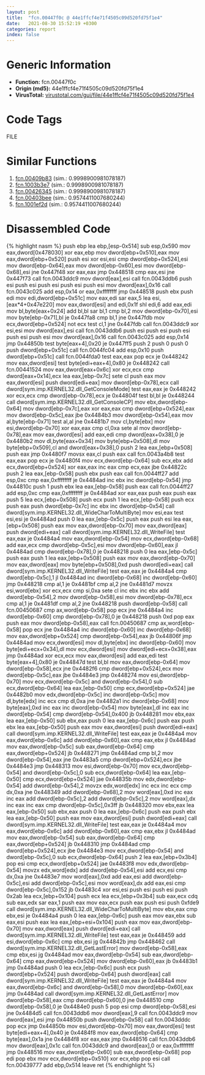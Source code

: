 ```yaml
---
layout: post
title:  "fcn.00447f0c @ 44e1ffcf4e71f4505c09d520fd75f1e4"
date:   2021-08-30 15:52:19 +0300
categories: report
index: false
---
```


# Generic Information
- **Function:** fcn.00447f0c
- **Origin (md5):** 44e1ffcf4e71f4505c09d520fd75f1e4
- **VirusTotal:** [virustotal.com/gui/file/44e1ffcf4e71f4505c09d520fd75f1e4][virustotal_ref]

# Code Tags
<span class="tag" id="FILE">FILE</span>


# Similar Functions

1. [fcn.00409b83][similar_1_ref] (sim.: 0.9998900981078187)
2. [fcn.1003b3e7][similar_2_ref] (sim.: 0.9998900981078187)
3. [fcn.00426345][similar_3_ref] (sim.: 0.9998900981078187)
4. [fcn.00403bee][similar_4_ref] (sim.: 0.9574411007680244)
5. [fcn.1001ef2d][similar_5_ref] (sim.: 0.9574411007680244)


# Disassembled Code

{% highlight nasm %}
push ebp
lea ebp,[esp-0x514]
sub esp,0x590
mov eax,dword[0x478030]
xor eax,ebp
mov dword[ebp+0x510],eax
mov eax,dword[ebp+0x520]
push esi
xor esi,esi
cmp dword[ebp+0x524],esi
mov dword[ebp-0x64],eax
mov dword[ebp-0x60],esi
mov dword[ebp-0x68],esi
jne 0x447f48
xor eax,eax
jmp 0x448518
cmp eax,esi
jne 0x447f73
call fcn.0043ddc9
mov dword[eax],esi
call fcn.0043ddb6
push esi
push esi
push esi
push esi
push esi
mov dword[eax],0x16
call fcn.0043c025
add esp,0x14
or eax,0xffffffff
jmp 0x448518
push ebx
push edi
mov edi,dword[ebp+0x51c]
mov eax,edi
sar eax,5
lea esi,[eax*4+0x47e220]
mov eax,dword[esi]
and edi,0x1f
shl edi,6
add eax,edi
mov bl,byte[eax+0x24]
add bl,bl
sar bl,1
cmp bl,2
mov dword[ebp-0x70],esi
mov byte[ebp-0x71],bl
je 0x447fa8
cmp bl,1
jne 0x447fdb
mov ecx,dword[ebp+0x524]
not ecx
test cl,1
jne 0x447fdb
call fcn.0043ddc9
xor esi,esi
mov dword[eax],esi
call fcn.0043ddb6
push esi
push esi
push esi
push esi
push esi
mov dword[eax],0x16
call fcn.0043c025
add esp,0x14
jmp 0x44850b
test byte[eax+4],0x20
je 0x447ff5
push 2
push 0
push 0
push dword[ebp+0x51c]
call fcn.0044fc04
add esp,0x10
push dword[ebp+0x51c]
call fcn.0044fda0
test eax,eax
pop ecx
je 0x448242
mov eax,dword[esi]
test byte[edi+eax+4],0x80
je 0x448242
call fcn.00441524
mov eax,dword[eax+0x6c]
xor ecx,ecx
cmp dword[eax+0x14],ecx
lea eax,[ebp-0x7c]
sete cl
push eax
mov eax,dword[esi]
push dword[edi+eax]
mov dword[ebp-0x78],ecx
call dword[sym.imp.KERNEL32.dll_GetConsoleMode]
test eax,eax
je 0x448242
xor ecx,ecx
cmp dword[ebp-0x78],ecx
je 0x44804f
test bl,bl
je 0x448244
call dword[sym.imp.KERNEL32.dll_GetConsoleCP]
mov ebx,dword[ebp-0x64]
mov dword[ebp-0x7c],eax
xor eax,eax
cmp dword[ebp+0x524],eax
mov dword[ebp-0x5c],eax
jbe 0x4484b3
mov dword[ebp-0x54],eax
mov al,byte[ebp-0x71]
test al,al
jne 0x4481b7
mov cl,byte[ebx]
mov esi,dword[ebp-0x70]
xor eax,eax
cmp cl,0xa
sete al
mov dword[ebp-0x78],eax
mov eax,dword[esi]
add eax,edi
cmp dword[eax+0x38],0
je 0x4480b2
mov dl,byte[eax+0x34]
mov byte[ebp+0x508],dl
mov byte[ebp+0x509],cl
and dword[eax+0x38],0
push 2
lea eax,[ebp+0x508]
push eax
jmp 0x4480f7
movsx eax,cl
push eax
call fcn.0043a4b8
test eax,eax
pop ecx
je 0x4480f4
mov ecx,dword[ebp-0x64]
sub ecx,ebx
add ecx,dword[ebp+0x524]
xor eax,eax
inc eax
cmp ecx,eax
jbe 0x44822c
push 2
lea eax,[ebp-0x58]
push ebx
push eax
call fcn.0044ff27
add esp,0xc
cmp eax,0xffffffff
je 0x4484ad
inc ebx
inc dword[ebp-0x54]
jmp 0x44810c
push 1
push ebx
lea eax,[ebp-0x58]
push eax
call fcn.0044ff27
add esp,0xc
cmp eax,0xffffffff
je 0x4484ad
xor eax,eax
push eax
push eax
push 5
lea ecx,[ebp+0x508]
push ecx
push 1
lea ecx,[ebp-0x58]
push ecx
push eax
push dword[ebp-0x7c]
inc ebx
inc dword[ebp-0x54]
call dword[sym.imp.KERNEL32.dll_WideCharToMultiByte]
mov esi,eax
test esi,esi
je 0x4484ad
push 0
lea eax,[ebp-0x5c]
push eax
push esi
lea eax,[ebp+0x508]
push eax
mov eax,dword[ebp-0x70]
mov eax,dword[eax]
push dword[edi+eax]
call dword[sym.imp.KERNEL32.dll_WriteFile]
test eax,eax
je 0x4484a4
mov eax,dword[ebp-0x54]
mov ecx,dword[ebp-0x68]
add eax,ecx
cmp dword[ebp-0x5c],esi
mov dword[ebp-0x60],eax
jl 0x4484ad
cmp dword[ebp-0x78],0
je 0x448218
push 0
lea eax,[ebp-0x5c]
push eax
push 1
lea eax,[ebp+0x508]
push eax
mov eax,dword[ebp-0x70]
mov eax,dword[eax]
mov byte[ebp+0x508],0xd
push dword[edi+eax]
call dword[sym.imp.KERNEL32.dll_WriteFile]
test eax,eax
je 0x4484a4
cmp dword[ebp-0x5c],1
jl 0x4484ad
inc dword[ebp-0x68]
inc dword[ebp-0x60]
jmp 0x448218
cmp al,1
je 0x4481bf
cmp al,2
jne 0x4481d7
movzx esi,word[ebx]
xor ecx,ecx
cmp si,0xa
sete cl
inc ebx
inc ebx
add dword[ebp-0x54],2
mov dword[ebp-0x58],esi
mov dword[ebp-0x78],ecx
cmp al,1
je 0x4481df
cmp al,2
jne 0x448218
push dword[ebp-0x58]
call fcn.00450687
cmp ax,word[ebp-0x58]
pop ecx
jne 0x4484a4
inc dword[ebp-0x60]
cmp dword[ebp-0x78],0
je 0x448218
push 0xd
pop eax
push eax
mov dword[ebp-0x58],eax
call fcn.00450687
cmp ax,word[ebp-0x58]
pop ecx
jne 0x4484a4
inc dword[ebp-0x60]
inc dword[ebp-0x68]
mov eax,dword[ebp+0x524]
cmp dword[ebp-0x54],eax
jb 0x44806f
jmp 0x4484ad
mov ecx,dword[esi]
mov dl,byte[ebx]
inc dword[ebp-0x60]
mov byte[edi+ecx+0x34],dl
mov ecx,dword[esi]
mov dword[edi+ecx+0x38],eax
jmp 0x4484ad
xor ecx,ecx
mov eax,dword[esi]
add eax,edi
test byte[eax+4],0x80
je 0x44847d
test bl,bl
mov eax,dword[ebp-0x64]
mov dword[ebp-0x58],ecx
jne 0x4482f6
cmp dword[ebp+0x524],ecx
mov dword[ebp-0x5c],eax
jbe 0x4484e3
jmp 0x448274
mov esi,dword[ebp-0x70]
mov ecx,dword[ebp-0x5c]
and dword[ebp-0x54],0
sub ecx,dword[ebp-0x64]
lea eax,[ebp-0x50]
cmp ecx,dword[ebp+0x524]
jae 0x4482b0
mov edx,dword[ebp-0x5c]
inc dword[ebp-0x5c]
mov dl,byte[edx]
inc ecx
cmp dl,0xa
jne 0x4482a1
inc dword[ebp-0x68]
mov byte[eax],0xd
inc eax
inc dword[ebp-0x54]
mov byte[eax],dl
inc eax
inc dword[ebp-0x54]
cmp dword[ebp-0x54],0x400
jb 0x448281
mov ebx,eax
lea eax,[ebp-0x50]
sub ebx,eax
push 0
lea eax,[ebp-0x6c]
push eax
push ebx
lea eax,[ebp-0x50]
push eax
mov eax,dword[esi]
push dword[edi+eax]
call dword[sym.imp.KERNEL32.dll_WriteFile]
test eax,eax
je 0x4484a4
mov eax,dword[ebp-0x6c]
add dword[ebp-0x60],eax
cmp eax,ebx
jl 0x4484ad
mov eax,dword[ebp-0x5c]
sub eax,dword[ebp-0x64]
cmp eax,dword[ebp+0x524]
jb 0x448271
jmp 0x4484ad
cmp bl,2
mov dword[ebp-0x54],eax
jne 0x4483a5
cmp dword[ebp+0x524],ecx
jbe 0x4484e3
jmp 0x448313
mov esi,dword[ebp-0x70]
mov ecx,dword[ebp-0x54]
and dword[ebp-0x5c],0
sub ecx,dword[ebp-0x64]
lea eax,[ebp-0x50]
cmp ecx,dword[ebp+0x524]
jae 0x44835b
mov edx,dword[ebp-0x54]
add dword[ebp-0x54],2
movzx edx,word[edx]
inc ecx
inc ecx
cmp dx,0xa
jne 0x448349
add dword[ebp-0x68],2
mov word[eax],0xd
inc eax
inc eax
add dword[ebp-0x5c],2
add dword[ebp-0x5c],2
mov word[eax],dx
inc eax
inc eax
cmp dword[ebp-0x5c],0x3ff
jb 0x448320
mov ebx,eax
lea eax,[ebp-0x50]
sub ebx,eax
push 0
lea eax,[ebp-0x6c]
push eax
push ebx
lea eax,[ebp-0x50]
push eax
mov eax,dword[esi]
push dword[edi+eax]
call dword[sym.imp.KERNEL32.dll_WriteFile]
test eax,eax
je 0x4484a4
mov eax,dword[ebp-0x6c]
add dword[ebp-0x60],eax
cmp eax,ebx
jl 0x4484ad
mov eax,dword[ebp-0x54]
sub eax,dword[ebp-0x64]
cmp eax,dword[ebp+0x524]
jb 0x448310
jmp 0x4484ad
cmp dword[ebp+0x524],ecx
jbe 0x4484e3
mov ecx,dword[ebp-0x54]
and dword[ebp-0x5c],0
sub ecx,dword[ebp-0x64]
push 2
lea eax,[ebp+0x3b4]
pop esi
cmp ecx,dword[ebp+0x524]
jae 0x4483f8
mov edx,dword[ebp-0x54]
movzx edx,word[edx]
add dword[ebp-0x54],esi
add ecx,esi
cmp dx,0xa
jne 0x4483e7
mov word[eax],0xd
add eax,esi
add dword[ebp-0x5c],esi
add dword[ebp-0x5c],esi
mov word[eax],dx
add eax,esi
cmp dword[ebp-0x5c],0x152
jb 0x4483c4
xor esi,esi
push esi
push esi
push 0x2ab
lea ecx,[ebp+0x104]
push ecx
lea ecx,[ebp+0x3b4]
sub eax,ecx
cdq
sub eax,edx
sar eax,1
push eax
mov eax,ecx
push eax
push esi
push 0xfde9
call dword[sym.imp.KERNEL32.dll_WideCharToMultiByte]
mov ebx,eax
cmp ebx,esi
je 0x4484a4
push 0
lea eax,[ebp-0x6c]
push eax
mov eax,ebx
sub eax,esi
push eax
lea eax,[ebp+esi+0x104]
push eax
mov eax,dword[ebp-0x70]
mov eax,dword[eax]
push dword[edi+eax]
call dword[sym.imp.KERNEL32.dll_WriteFile]
test eax,eax
je 0x448459
add esi,dword[ebp-0x6c]
cmp ebx,esi
jg 0x44842b
jmp 0x448462
call dword[sym.imp.KERNEL32.dll_GetLastError]
mov dword[ebp-0x58],eax
cmp ebx,esi
jg 0x4484ad
mov eax,dword[ebp-0x54]
sub eax,dword[ebp-0x64]
cmp eax,dword[ebp+0x524]
mov dword[ebp-0x60],eax
jb 0x4483b1
jmp 0x4484ad
push 0
lea ecx,[ebp-0x6c]
push ecx
push dword[ebp+0x524]
push dword[ebp-0x64]
push dword[eax]
call dword[sym.imp.KERNEL32.dll_WriteFile]
test eax,eax
je 0x4484a4
mov eax,dword[ebp-0x6c]
and dword[ebp-0x58],0
mov dword[ebp-0x60],eax
jmp 0x4484ad
call dword[sym.imp.KERNEL32.dll_GetLastError]
mov dword[ebp-0x58],eax
cmp dword[ebp-0x60],0
jne 0x448510
cmp dword[ebp-0x58],0
je 0x4484e0
push 5
pop esi
cmp dword[ebp-0x58],esi
jne 0x4484d5
call fcn.0043ddb6
mov dword[eax],9
call fcn.0043ddc9
mov dword[eax],esi
jmp 0x44850b
push dword[ebp-0x58]
call fcn.0043dddc
pop ecx
jmp 0x44850b
mov esi,dword[ebp-0x70]
mov eax,dword[esi]
test byte[edi+eax+4],0x40
je 0x4484f8
mov eax,dword[ebp-0x64]
cmp byte[eax],0x1a
jne 0x4484f8
xor eax,eax
jmp 0x448516
call fcn.0043ddb6
mov dword[eax],0x1c
call fcn.0043ddc9
and dword[eax],0
or eax,0xffffffff
jmp 0x448516
mov eax,dword[ebp-0x60]
sub eax,dword[ebp-0x68]
pop edi
pop ebx
mov ecx,dword[ebp+0x510]
xor ecx,ebp
pop esi
call fcn.00439777
add ebp,0x514
leave
ret
{% endhighlight %}


[similar_1_ref]: /report/fcn.00409b83@6c5b0418e4a4c57d99cda47d2717045d
[similar_2_ref]: /report/fcn.1003b3e7@481b545f5c18f2fce1caac67ddc419e8
[similar_3_ref]: /report/fcn.00426345@0aa2d73a5300dff2412388945614b507
[similar_4_ref]: /report/fcn.00403bee@e38ba004520fa1a86a35b63e8d5843ef
[similar_5_ref]: /report/fcn.1001ef2d@4c3818fdf32d89a09257dbc9d3e142ea
[virustotal_ref]: https://www.virustotal.com/gui/file/44e1ffcf4e71f4505c09d520fd75f1e4